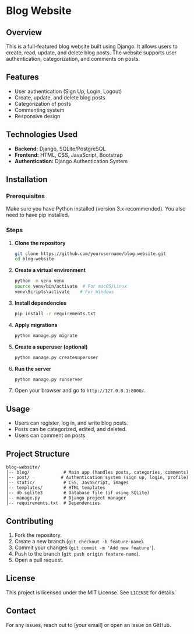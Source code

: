 # Blog Website

## Overview
This is a full-featured blog website built using Django. It allows users to create, read, update, and delete blog posts. The website supports user authentication, categorization, and comments on posts.

## Features
- User authentication (Sign Up, Login, Logout)
- Create, update, and delete blog posts
- Categorization of posts
- Commenting system
- Responsive design

## Technologies Used
- **Backend:** Django, SQLite/PostgreSQL
- **Frontend:** HTML, CSS, JavaScript, Bootstrap
- **Authentication:** Django Authentication System

## Installation
### Prerequisites
Make sure you have Python installed (version 3.x recommended). You also need to have pip installed.

### Steps
1. **Clone the repository**
   ```sh
   git clone https://github.com/yourusername/blog-website.git
   cd blog-website
   ```

2. **Create a virtual environment**
   ```sh
   python -m venv venv
   source venv/bin/activate  # For macOS/Linux
   venv\Scripts\activate    # For Windows
   ```

3. **Install dependencies**
   ```sh
   pip install -r requirements.txt
   ```

4. **Apply migrations**
   ```sh
   python manage.py migrate
   ```

5. **Create a superuser (optional)**
   ```sh
   python manage.py createsuperuser
   ```

6. **Run the server**
   ```sh
   python manage.py runserver
   ```

7. Open your browser and go to `http://127.0.0.1:8000/`.

## Usage
- Users can register, log in, and write blog posts.
- Posts can be categorized, edited, and deleted.
- Users can comment on posts.

## Project Structure
```
blog-website/
│-- blog/             # Main app (handles posts, categories, comments)
│-- post/            # Authentication system (sign up, login, profile)
│-- static/           # CSS, JavaScript, images
│-- templates/        # HTML templates
│-- db.sqlite3        # Database file (if using SQLite)
│-- manage.py         # Django project manager
│-- requirements.txt  # Dependencies
```

## Contributing
1. Fork the repository.
2. Create a new branch (`git checkout -b feature-name`).
3. Commit your changes (`git commit -m 'Add new feature'`).
4. Push to the branch (`git push origin feature-name`).
5. Open a pull request.

## License
This project is licensed under the MIT License. See `LICENSE` for details.

## Contact
For any issues, reach out to [your email] or open an issue on GitHub.

